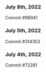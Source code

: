 ### July 8th, 2022

Commit #98941

### July 5th, 2022

Commit #314353


### July 4th, 2022

Commit #72281

